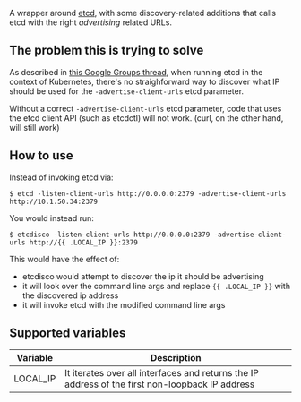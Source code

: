 A wrapper around [etcd](https://github.com/coreos/etcd), with some discovery-related additions that calls etcd with the right *advertising* related URLs.

## The problem this is trying to solve

As described in [this Google Groups thread](https://groups.google.com/d/msg/google-containers/rFIFD6Y0_Ew/GeDa8ZuPWd8J), when running etcd in the context of Kubernetes, there's no straighforward way to discover what IP should be used for the `-advertise-client-urls` etcd parameter.

Without a correct `-advertise-client-urls` etcd parameter, code that uses the etcd client API (such as etcdctl) will not work.  (curl, on the other hand, will still work)

## How to use

Instead of invoking etcd via:

```
$ etcd -listen-client-urls http://0.0.0.0:2379 -advertise-client-urls http://10.1.50.34:2379
```

You would instead run:

```
$ etcdisco -listen-client-urls http://0.0.0.0:2379 -advertise-client-urls http://{{ .LOCAL_IP }}:2379
```

This would have the effect of:

* etcdisco would attempt to discover the ip it should be advertising
* it will look over the command line args and replace `{{ .LOCAL_IP }}` with the discovered ip address
* it will invoke etcd with the modified command line args


## Supported variables

Variable  | Description
------------- | -------------
LOCAL_IP  | It iterates over all interfaces and returns the IP address of the first non-loopback IP address

